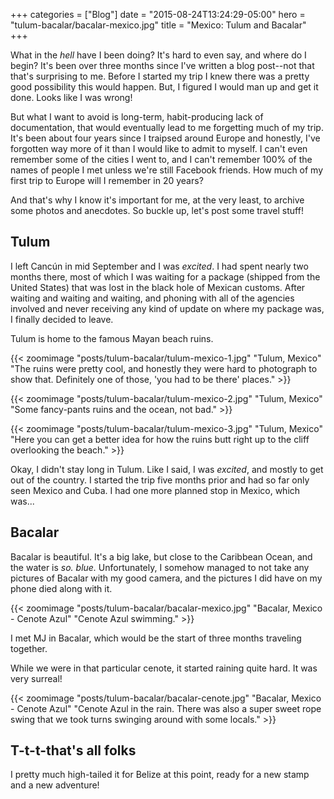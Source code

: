 +++
categories = ["Blog"]
date = "2015-08-24T13:24:29-05:00"
hero = "tulum-bacalar/bacalar-mexico.jpg"
title = "Mexico: Tulum and Bacalar"
+++

What in the *hell* have I been doing? It's hard to even say, and where do I begin? It's been over three months since I've written a blog post--not that that's surprising to me. Before I started my trip I knew there was a pretty good possibility this would happen. But, I figured I would man up and get it done. Looks like I was wrong!

But what I want to avoid is long-term, habit-producing lack of documentation, that would eventually lead to me forgetting much of my trip. It's been about four years since I traipsed around Europe and honestly, I've forgotten way more of it than I would like to admit to myself. I can't even remember some of the cities I went to, and I can't remember 100% of the names of people I met unless we're still Facebook friends. How much of my first trip to Europe will I remember in 20 years?

And that's why I know it's important for me, at the very least, to archive some photos and anecdotes. So buckle up, let's post some travel stuff!

## Tulum

I left Cancún in mid September and I was *excited*. I had spent nearly two months there, most of which I was waiting for a package (shipped from the United States) that was lost in the black hole of Mexican customs. After waiting and waiting and waiting, and phoning with all of the agencies involved and never receiving any kind of update on where my package was, I finally decided to leave.

Tulum is home to the famous Mayan beach ruins.

{{< zoomimage "posts/tulum-bacalar/tulum-mexico-1.jpg" "Tulum, Mexico" "The ruins were pretty cool, and honestly they were hard to photograph to show that. Definitely one of those, 'you had to be there' places." >}}

{{< zoomimage "posts/tulum-bacalar/tulum-mexico-2.jpg" "Tulum, Mexico" "Some fancy-pants ruins and the ocean, not bad." >}}

{{< zoomimage "posts/tulum-bacalar/tulum-mexico-3.jpg" "Tulum, Mexico" "Here you can get a better idea for how the ruins butt right up to the cliff overlooking the beach." >}}

Okay, I didn't stay long in Tulum. Like I said, I was *excited*, and mostly to get out of the country. I started the trip five months prior and had so far only seen Mexico and Cuba. I had one more planned stop in Mexico, which was...

## Bacalar

Bacalar is beautiful. It's a big lake, but close to the Caribbean Ocean, and the water is *so. blue.* Unfortunately, I somehow managed to not take any pictures of Bacalar with my good camera, and the pictures I did have on my phone died along with it.

{{< zoomimage "posts/tulum-bacalar/bacalar-mexico.jpg" "Bacalar, Mexico - Cenote Azul" "Cenote Azul swimming." >}}

I met MJ in Bacalar, which would be the start of three months traveling together.

While we were in that particular cenote, it started raining quite hard. It was very surreal!

{{< zoomimage "posts/tulum-bacalar/bacalar-cenote.jpg" "Bacalar, Mexico - Cenote Azul" "Cenote Azul in the rain. There was also a super sweet rope swing that we took turns swinging around with some locals." >}}

## T-t-t-that's all folks

I pretty much high-tailed it for Belize at this point, ready for a new stamp and a new adventure!
